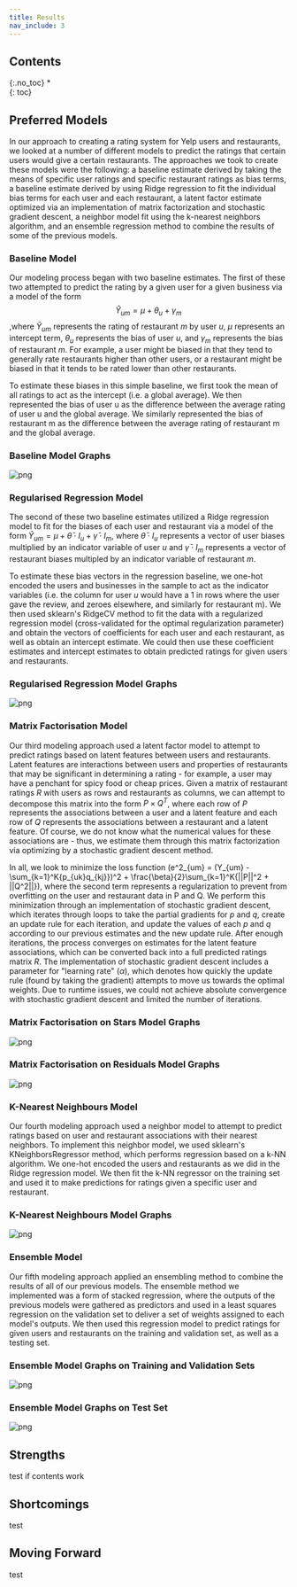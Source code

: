 ```yaml
---
title: Results
nav_include: 3
---
```


## Contents
{:.no_toc}
*  
{: toc}






## Preferred Models
In our approach to creating a rating system for Yelp users and restaurants, we looked at a number of different models to predict the ratings that certain users would give a certain restaurants.  The approaches we took to create these models were the following: a baseline estimate derived by taking the means of specific user ratings and specific restaurant ratings as bias terms, a baseline estimate derived by using Ridge regression to fit the individual bias terms for each user and each restaurant, a latent factor estimate optimized via an implementation of matrix factorization and stochastic gradient descent, a neighbor model fit using the k-nearest neighbors algorithm, and an ensemble regression method to combine the results of some of the previous models.

### Baseline Model 
Our modeling process began with two baseline estimates.  The first of these two attempted to predict the rating by a given user for a given business via a model of the form $$\hat{Y}_{um} = \mu + \theta_u + \gamma_m$$,where $\hat{Y}_{um}$ represents the rating of restaurant $m$ by user $u$, $\mu$ represents an intercept term, $\theta_u$ represents the bias of user $u$, and $\gamma_m$ represents the bias of restaurant $m$.  For example, a user might be biased in that they tend to generally rate restaurants higher than other users, or a restaurant might be biased in that it tends to be rated lower than other restaurants.

To estimate these biases in this simple baseline, we first took the mean of all ratings to act as the intercept (i.e. a global average).  We then represented the bias of user u as the difference between the average rating of user u and the global average.  We similarly represented the bias of restaurant m as the difference between the average rating of restaurant m and the global average.

### Baseline Model Graphs
![png](graphs/basemodel.png)

### Regularised Regression Model
The second of these two baseline estimates utilized a Ridge regression model to fit for the biases of each user and restaurant via a model of the form $\hat{Y}_{um} = \mu + \bar{\theta} \cdot I_u + \bar{\gamma} \cdot I_m$, where $\bar{\theta} \cdot I_u$ represents a vector of user biases multiplied by an indicator variable of user $u$ and $\bar{\gamma} \cdot I_m$ represents a vector of restaurant biases multipled by an indicator variable of restaurant $m$.

To estimate these bias vectors in the regression baseline, we one-hot encoded the users and businesses in the sample to act as the indicator variables (i.e. the column for user $u$ would have a 1 in rows where the user gave the review, and zeroes elsewhere, and similarly for restaurant m).  We then used sklearn's RidgeCV method to fit the data with a regularized regression model (cross-validated for the optimal regularization parameter) and obtain the vectors of coefficients for each user and each restaurant, as well as obtain an intercept estimate.  We could then use these coefficient estimates and intercept estimates to obtain predicted ratings for given users and restaurants.

### Regularised Regression Model Graphs
![png](graphs/regularisedregression.png)

### Matrix Factorisation  Model

Our third modeling approach used a latent factor model to attempt to predict ratings based on latent features between users and restaurants.  Latent features are interactions between users and properties of restaurants that may be significant in determining a rating - for example, a user may have a penchant for spicy food or cheap prices.  Given a matrix of restaurant ratings $R$ with users as rows and restaurants as columns, we can attempt to decompose this matrix into the form $P \times Q^T$, where each row of $P$ represents the associations between a user and a latent feature and each row of $Q$ represents the associations between a restaurant and a latent feature.  Of course, we do not know what the numerical values for these associations are - thus, we estimate them through this matrix factorization via optimizing by a stochastic gradient descent method.

In all, we look to minimize the loss function \(e^2_{um} = (Y_{um} - \sum_{k=1}^K{p_{uk}q_{kj}})^2 + \frac{\beta}{2}\sum_{k=1}^K{||P||^2 + ||Q^2||}\), where the second term represents a regularization to prevent from overfitting on the user and restaurant data in P and Q.  We perform this minimization through an implementation of stochastic gradient descent, which iterates through loops to take the partial gradients for $p$ and $q$, create an update rule for each iteration, and update the values of each $p$ and $q$ according to our previous estimates and the new update rule.  After enough iterations, the process converges on estimates for the latent feature associations, which can be converted back into a full predicted ratings matrix $R$.  The implementation of stochastic gradient descent includes a parameter for "learning rate" ($\alpha$), which denotes how quickly the update rule (found by taking the gradient) attempts to move us towards the optimal weights.  Due to runtime issues, we could not achieve absolute convergence with stochastic gradient descent and limited the number of iterations.

### Matrix Factorisation on Stars Model Graphs
![png](graphs/matfactstars.png)

### Matrix Factorisation on Residuals Model Graphs
![png](graphs/matfactresid.png)

### K-Nearest Neighbours Model

Our fourth modeling approach used a neighbor model to attempt to predict ratings based on user and restaurant associations with their nearest neighbors.  To implement this neighbor model, we used sklearn's KNeighborsRegressor method, which performs regression based on a k-NN algorithm.  We one-hot encoded the users and restaurants as we did in the Ridge regression model.  We then fit the k-NN regressor on the training set and used it to make predictions for ratings given a specific user and restaurant.

### K-Nearest Neighbours Model Graphs
![png](graphs/KNN.png)

### Ensemble Model

Our fifth modeling approach applied an ensembling method to combine the results of all of our previous models.  The ensemble method we implemented was a form of stacked regression, where the outputs of the previous models were gathered as predictors and used in a least squares regression on the validation set to deliver a set of weights assigned to each model's outputs.  We then used this regression model to predict ratings for given users and restaurants on the training and validation set, as well as a testing set.

### Ensemble Model Graphs on Training and Validation Sets
![png](graphs/ensembletrainval.png)

### Ensemble Model Graphs on Test Set
![png](graphs/ensembletest.png)


## Strengths
test if contents work

## Shortcomings
test

## Moving Forward
test




